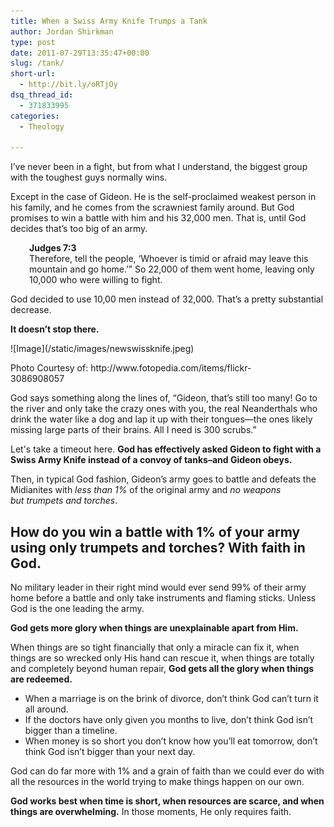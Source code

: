 ```yaml
---
title: When a Swiss Army Knife Trumps a Tank
author: Jordan Shirkman
type: post
date: 2011-07-29T13:35:47+00:00
slug: /tank/
short-url:
  - http://bit.ly/oRTjOy
dsq_thread_id:
  - 371833995
categories:
  - Theology

---
```

I’ve never been in a fight, but from what I understand, the biggest group with the toughest guys normally wins.

Except in the case of Gideon. He is the self-proclaimed weakest person in his family, and he comes from the scrawniest family around. But God promises to win a battle with him and his 32,000 men. That is, until God decides that’s too big of an army.

<p style="padding-left: 30px;">
  <strong>Judges 7:3</strong><br /> Therefore, tell the people, ‘Whoever is timid or afraid may leave this mountain and go home.’” So 22,000 of them went home, leaving only 10,000 who were willing to fight.
</p>

God decided to use 10,00 men instead of 32,000. That’s a pretty substantial decrease.

**It doesn’t stop there.**

<div style="width: 415px" class="wp-caption aligncenter">
  ![Image](/static/images/newswissknife.jpeg)
  
  <p class="wp-caption-text">
    Photo Courtesy of: http://www.fotopedia.com/items/flickr-3086908057
  </p>
</div>

God says something along the lines of, “Gideon, that’s still too many! Go to the river and only take the crazy ones with you, the real Neanderthals who drink the water like a dog and lap it up with their tongues—the ones likely missing large parts of their brains. All I need is 300 scrubs.”

Let's take a timeout here. **God has effectively asked Gideon to fight with a Swiss Army Knife instead of a convoy of tanks&#8211;and Gideon obeys.**

Then, in typical God fashion, Gideon’s army goes to battle and defeats the Midianites with _less than 1%_ of the original army and _no weapons but trumpets and torches_.

## How do you win a battle with 1% of your army using only trumpets and torches? With faith in God.

No military leader in their right mind would ever send 99% of their army home before a battle and only take instruments and flaming sticks. Unless God is the one leading the army.

**God gets more glory when things are unexplainable apart from Him.**

When things are so tight financially that only a miracle can fix it, when things are so wrecked only His hand can rescue it, when things are totally and completely beyond human repair, **God gets all the glory when things are redeemed.**

  * When a marriage is on the brink of divorce, don’t think God can’t turn it all around.
  * If the doctors have only given you months to live, don’t think God isn’t bigger than a timeline.
  * When money is so short you don’t know how you’ll eat tomorrow, don’t think God isn’t bigger than your next day.

God can do far more with 1% and a grain of faith than we could ever do with all the resources in the world trying to make things happen on our own.

**God works best when time is short, when resources are scarce, and when things are overwhelming.** In those moments, He only requires faith.